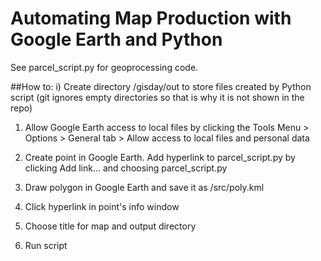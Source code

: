 Automating Map Production with Google Earth and Python
======

See parcel_script.py for geoprocessing code.

##How to:
i) Create directory /gisday/out to store files created by Python script (git ignores empty directories so that is why it is not shown in the repo)

1) Allow Google Earth access to local files by clicking the Tools Menu > Options > General tab > Allow access to local files and personal data

2) Create point in Google Earth. Add hyperlink to parcel_script.py by clicking Add link... and choosing parcel_script.py

3) Draw polygon in Google Earth and save it as /src/poly.kml

4) Click hyperlink in point's info window

5) Choose title for map and output directory

6) Run script
